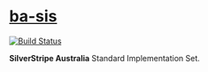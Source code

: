 # [ba-sis](https://github.com/silverstripe-australia)

[![Build Status](https://travis-ci.org/silverstripe-australia/silverstripe-ba-sis.svg?branch=master)](https://travis-ci.org/silverstripe-australia/silverstripe-ba-sis)

**SilverStripe Australia** Standard Implementation Set.
